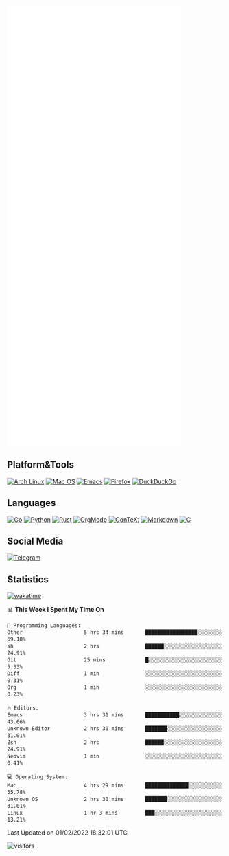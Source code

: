 ![Metrics](https://github.com/SteamedFish/SteamedFish/blob/master/github-metrics.svg)

## Platform&Tools

[![Arch Linux](https://img.shields.io/badge/ArchLinux-1793D1?logo=arch-linux&logoColor=fff&style=flat-square)](https://archlinux.org/)
[![Mac OS](https://img.shields.io/badge/MacOS-000000?style=flat-square&logo=macos&logoColor=F0F0F0)](https://www.apple.com/macos/)
[![Emacs](https://img.shields.io/badge/Emacs-%237F5AB6.svg?&style=flat-square&logo=gnu-emacs&logoColor=white)](https://www.gnu.org/software/emacs/)
[![Firefox](https://img.shields.io/badge/Firefox-FF7139?style=flat-square&logo=Firefox-Browser&logoColor=white)](https://firefox.com/)
[![DuckDuckGo](https://img.shields.io/badge/DuckDuckGo-DE5833?style=flat-square&logo=DuckDuckGo&logoColor=white)](https://duckduckgo.com/)

## Languages

[![Go](https://img.shields.io/badge/Golang-%2300ADD8.svg?style=flat-square&logo=go&logoColor=white)](https://golang.org/)
[![Python](https://img.shields.io/badge/Python-3670A0?style=flat-square&logo=python&logoColor=ffdd54)](https://www.python.org/)
[![Rust](https://img.shields.io/badge/Rust-%23000000.svg?style=flat-square&logo=rust&logoColor=white)](https://www.rust-lang.org/)
[![OrgMode](https://img.shields.io/badge/OrgMode-%23000000.svg?style=flat-square&logo=org&logoColor=white)](https://orgmode.org/)
[![ConTeXt](https://img.shields.io/badge/ConTeXt-%23008080.svg?style=flat-square&logo=latex&logoColor=white)](https://contextgarden.net/)
[![Markdown](https://img.shields.io/badge/MarkDown-%23000000.svg?style=flat-square&logo=markdown&logoColor=white)](https://daringfireball.net/projects/markdown/)
[![C](https://img.shields.io/badge/C-%2300599C.svg?style=flat-square&logo=c&logoColor=white)](https://www.iso.org/standard/74528.html)

## Social Media

[![Telegram](https://img.shields.io/badge/SteamedFish-2CA5E0?style=social&logo=telegram&logoColor=white)](https://t.me/SteamedFish)

## Statistics
[![wakatime](https://wakatime.com/badge/user/168280d6-fcf2-4b4f-ad3a-dc4612f35b38.svg)](https://wakatime.com/@168280d6-fcf2-4b4f-ad3a-dc4612f35b38)

<!--START_SECTION:waka-->
📊 **This Week I Spent My Time On** 

```text
💬 Programming Languages: 
Other                    5 hrs 34 mins       █████████████████░░░░░░░░   69.18% 
sh                       2 hrs               ██████░░░░░░░░░░░░░░░░░░░   24.91% 
Git                      25 mins             █░░░░░░░░░░░░░░░░░░░░░░░░   5.33% 
Diff                     1 min               ░░░░░░░░░░░░░░░░░░░░░░░░░   0.31% 
Org                      1 min               ░░░░░░░░░░░░░░░░░░░░░░░░░   0.23%

🔥 Editors: 
Emacs                    3 hrs 31 mins       ███████████░░░░░░░░░░░░░░   43.66% 
Unknown Editor           2 hrs 30 mins       ███████░░░░░░░░░░░░░░░░░░   31.01% 
Zsh                      2 hrs               ██████░░░░░░░░░░░░░░░░░░░   24.91% 
Neovim                   1 min               ░░░░░░░░░░░░░░░░░░░░░░░░░   0.41%

💻 Operating System: 
Mac                      4 hrs 29 mins       ██████████████░░░░░░░░░░░   55.78% 
Unknown OS               2 hrs 30 mins       ███████░░░░░░░░░░░░░░░░░░   31.01% 
Linux                    1 hr 3 mins         ███░░░░░░░░░░░░░░░░░░░░░░   13.21%

```


 Last Updated on 01/02/2022 18:32:01 UTC
<!--END_SECTION:waka-->

![visitors](https://visitor-badge.laobi.icu/badge?page_id=SteamedFish.SteamedFish)
